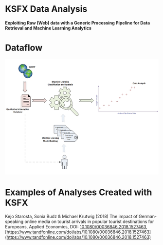 # KSFX Data Analysis
#### Exploiting Raw (Web) data with a Generic Processing Pipeline for Data Retrieval and Machine Learning Analytics

# Dataflow
<p align="center">
  <img alt="Datafow" src="https://raw.githubusercontent.com/ksfx/ksfx/master/docs/img/Dataflow.jpg">
</p>

# Examples of Analyses Created with KSFX
Kejo Starosta, Sonia Budz & Michael Krutwig (2018) The impact of German-speaking online media on tourist arrivals in popular tourist destinations for Europeans, Applied Economics, DOI: [10.1080/00036846.2018.1527463](http://dx.doi.org/10.1080/00036846.2018.1527463), [https://www.tandfonline.com/doi/abs/10.1080/00036846.2018.1527463](https://www.tandfonline.com/doi/abs/10.1080/00036846.2018.1527463)
